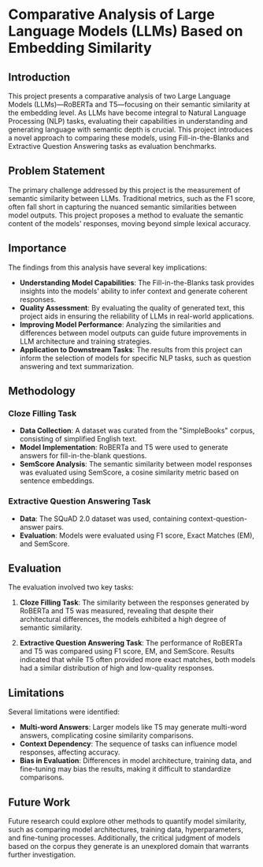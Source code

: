 
# Comparative Analysis of Large Language Models (LLMs) Based on Embedding Similarity

## Introduction

This project presents a comparative analysis of two Large Language Models (LLMs)—RoBERTa and T5—focusing on their semantic similarity at the embedding level. As LLMs have become integral to Natural Language Processing (NLP) tasks, evaluating their capabilities in understanding and generating language with semantic depth is crucial. This project introduces a novel approach to comparing these models, using Fill-in-the-Blanks and Extractive Question Answering tasks as evaluation benchmarks.

## Problem Statement

The primary challenge addressed by this project is the measurement of semantic similarity between LLMs. Traditional metrics, such as the F1 score, often fall short in capturing the nuanced semantic similarities between model outputs. This project proposes a method to evaluate the semantic content of the models' responses, moving beyond simple lexical accuracy.

## Importance

The findings from this analysis have several key implications:

- **Understanding Model Capabilities**: The Fill-in-the-Blanks task provides insights into the models' ability to infer context and generate coherent responses.
- **Quality Assessment**: By evaluating the quality of generated text, this project aids in ensuring the reliability of LLMs in real-world applications.
- **Improving Model Performance**: Analyzing the similarities and differences between model outputs can guide future improvements in LLM architecture and training strategies.
- **Application to Downstream Tasks**: The results from this project can inform the selection of models for specific NLP tasks, such as question answering and text summarization.

## Methodology

### Cloze Filling Task

- **Data Collection**: A dataset was curated from the "SimpleBooks" corpus, consisting of simplified English text.
- **Model Implementation**: RoBERTa and T5 were used to generate answers for fill-in-the-blank questions.
- **SemScore Analysis**: The semantic similarity between model responses was evaluated using SemScore, a cosine similarity metric based on sentence embeddings.

### Extractive Question Answering Task

- **Data**: The SQuAD 2.0 dataset was used, containing context-question-answer pairs.
- **Evaluation**: Models were evaluated using F1 score, Exact Matches (EM), and SemScore.

## Evaluation

The evaluation involved two key tasks:

1. **Cloze Filling Task**: The similarity between the responses generated by RoBERTa and T5 was measured, revealing that despite their architectural differences, the models exhibited a high degree of semantic similarity.
   
2. **Extractive Question Answering Task**: The performance of RoBERTa and T5 was compared using F1 score, EM, and SemScore. Results indicated that while T5 often provided more exact matches, both models had a similar distribution of high and low-quality responses.

## Limitations

Several limitations were identified:

- **Multi-word Answers**: Larger models like T5 may generate multi-word answers, complicating cosine similarity comparisons.
- **Context Dependency**: The sequence of tasks can influence model responses, affecting accuracy.
- **Bias in Evaluation**: Differences in model architecture, training data, and fine-tuning may bias the results, making it difficult to standardize comparisons.

## Future Work

Future research could explore other methods to quantify model similarity, such as comparing model architectures, training data, hyperparameters, and fine-tuning processes. Additionally, the critical judgment of models based on the corpus they generate is an unexplored domain that warrants further investigation.

